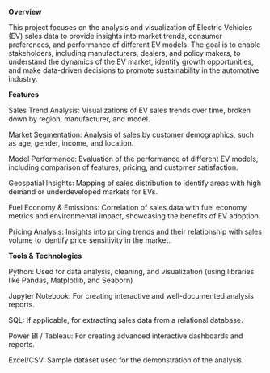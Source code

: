 **Overview**

This project focuses on the analysis and visualization of Electric Vehicles (EV) sales data to provide insights into market trends, consumer preferences, and performance of different EV models. The goal is to enable stakeholders, including manufacturers, dealers, and policy makers, to understand the dynamics of the EV market, identify growth opportunities, and make data-driven decisions to promote sustainability in the automotive industry.

**Features**

Sales Trend Analysis: Visualizations of EV sales trends over time, broken down by region, manufacturer, and model.

Market Segmentation: Analysis of sales by customer demographics, such as age, gender, income, and location.

Model Performance: Evaluation of the performance of different EV models, including comparison of features, pricing, and customer satisfaction.

Geospatial Insights: Mapping of sales distribution to identify areas with high demand or underdeveloped markets for EVs.

Fuel Economy & Emissions: Correlation of sales data with fuel economy metrics and environmental impact, showcasing the benefits of EV adoption.

Pricing Analysis: Insights into pricing trends and their relationship with sales volume to identify price sensitivity in the market.

**Tools & Technologies**

Python: Used for data analysis, cleaning, and visualization (using libraries like Pandas, Matplotlib, and Seaborn)

Jupyter Notebook: For creating interactive and well-documented analysis reports.

SQL: If applicable, for extracting sales data from a relational database.

Power BI / Tableau: For creating advanced interactive dashboards and reports.

Excel/CSV: Sample dataset used for the demonstration of the analysis.
